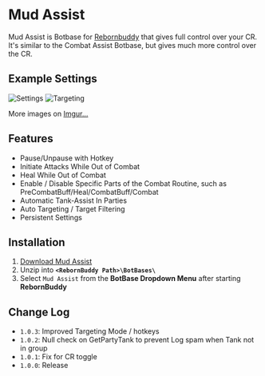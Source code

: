 # Mud Assist
Mud Assist is Botbase for [Rebornbuddy](http://rebornbuddy.com) that gives full control over your CR.
It's similar to the Combat Assist Botbase, but gives much more control over the CR.

## Example Settings
![Settings](http://i.imgur.com/CdyuJye.png)
![Targeting](http://i.imgur.com/uR5CKA5.png)

More images on [Imgur...](http://imgur.com/a/23tjd#0)

## Features
- Pause/Unpause with Hotkey
- Initiate Attacks While Out of Combat
- Heal While Out of Combat
- Enable / Disable Specific Parts of the Combat Routine, such as PreCombatBuff/Heal/CombatBuff/Combat
- Automatic Tank-Assist In Parties
- Auto Targeting / Target Filtering
- Persistent Settings

## Installation
1. [Download Mud Assist](https://github.com/mudbuddy/mud/archive/master.zip)
2. Unzip into **`<RebornBuddy Path>\BotBases\`**
3. Select `Mud Assist` from the **BotBase Dropdown Menu** after starting **RebornBuddy**

## Change Log
- `1.0.3`: Improved Targeting Mode / hotkeys
- `1.0.2`: Null check on GetPartyTank to prevent Log spam when Tank not in group
- `1.0.1`: Fix for CR toggle
- `1.0.0`: Release
